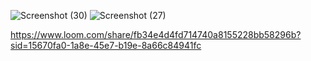 

![Screenshot (30)](https://github.com/user-attachments/assets/523516e9-76bf-4ac3-9842-1373b4328bdf)
![Screenshot (27)](https://github.com/user-attachments/assets/82a706cb-cb4e-4fc7-bcd6-34f1b12aaf62)

https://www.loom.com/share/fb34e4d4fd714740a8155228bb58296b?sid=15670fa0-1a8e-45e7-b19e-8a66c84941fc





